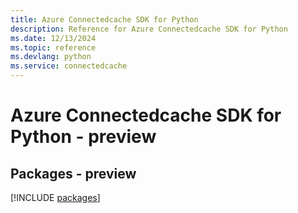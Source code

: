 ```yaml
---
title: Azure Connectedcache SDK for Python
description: Reference for Azure Connectedcache SDK for Python
ms.date: 12/13/2024
ms.topic: reference
ms.devlang: python
ms.service: connectedcache
---
```

# Azure Connectedcache SDK for Python - preview
## Packages - preview
[!INCLUDE [packages](connectedcache-index.md)]